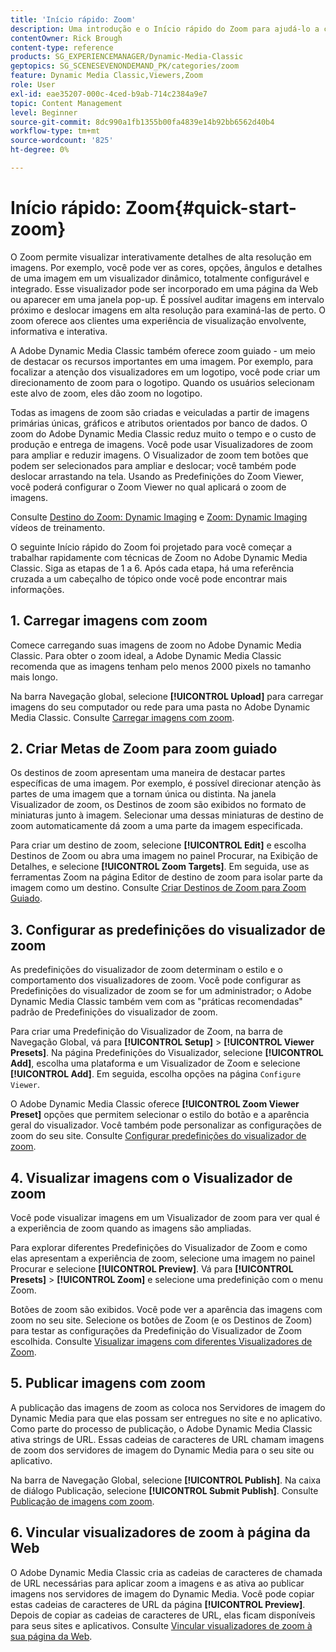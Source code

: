 ```yaml
---
title: 'Início rápido: Zoom'
description: Uma introdução e o Início rápido do Zoom para ajudá-lo a começar a trabalhar rapidamente.
contentOwner: Rick Brough
content-type: reference
products: SG_EXPERIENCEMANAGER/Dynamic-Media-Classic
geptopics: SG_SCENESEVENONDEMAND_PK/categories/zoom
feature: Dynamic Media Classic,Viewers,Zoom
role: User
exl-id: eae35207-000c-4ced-b9ab-714c2384a9e7
topic: Content Management
level: Beginner
source-git-commit: 8dc990a1fb1355b00fa4839e14b92bb6562d40b4
workflow-type: tm+mt
source-wordcount: '825'
ht-degree: 0%

---
```


# Início rápido: Zoom{#quick-start-zoom}

O Zoom permite visualizar interativamente detalhes de alta resolução em imagens. Por exemplo, você pode ver as cores, opções, ângulos e detalhes de uma imagem em um visualizador dinâmico, totalmente configurável e integrado. Esse visualizador pode ser incorporado em uma página da Web ou aparecer em uma janela pop-up. É possível auditar imagens em intervalo próximo e deslocar imagens em alta resolução para examiná-las de perto. O zoom oferece aos clientes uma experiência de visualização envolvente, informativa e interativa.

A Adobe Dynamic Media Classic também oferece zoom guiado - um meio de destacar os recursos importantes em uma imagem. Por exemplo, para focalizar a atenção dos visualizadores em um logotipo, você pode criar um direcionamento de zoom para o logotipo. Quando os usuários selecionam este alvo de zoom, eles dão zoom no logotipo.

Todas as imagens de zoom são criadas e veiculadas a partir de imagens primárias únicas, gráficos e atributos orientados por banco de dados. O zoom do Adobe Dynamic Media Classic reduz muito o tempo e o custo de produção e entrega de imagens. Você pode usar Visualizadores de zoom para ampliar e reduzir imagens. O Visualizador de zoom tem botões que podem ser selecionados para ampliar e deslocar; você também pode deslocar arrastando na tela. Usando as Predefinições do Zoom Viewer, você poderá configurar o Zoom Viewer no qual aplicará o zoom de imagens.

Consulte [Destino do Zoom: Dynamic Imaging](https://s7d5.scene7.com/s7viewers/html5/VideoViewer.html?videoserverurl=https://s7d5.scene7.com/is/content/&emailurl=https://s7d5.scene7.com/s7/emailFriend&serverUrl=https://s7d5.scene7.com/is/image/&config=Scene7SharedAssets/Universal_HTML5_Video&contenturl=https://s7d5.scene7.com/skins/&asset=S7tutorials/559_Zoom%20Target%20Tool_converted%20renamed_Dynamic%20Imaging-AVS) e [Zoom: Dynamic Imaging](https://s7d5.scene7.com/s7viewers/html5/VideoViewer.html?videoserverurl=https://s7d5.scene7.com/is/content/&emailurl=https://s7d5.scene7.com/s7/emailFriend&serverUrl=https://s7d5.scene7.com/is/image/&config=Scene7SharedAssets/Universal_HTML5_Video&contenturl=https://s7d5.scene7.com/skins/&asset=S7tutorials/560_Zoom_converted%20renamed_Dynamic%20Imaging-AVS) vídeos de treinamento.

O seguinte Início rápido do Zoom foi projetado para você começar a trabalhar rapidamente com técnicas de Zoom no Adobe Dynamic Media Classic. Siga as etapas de 1 a 6. Após cada etapa, há uma referência cruzada a um cabeçalho de tópico onde você pode encontrar mais informações.

## &#x200B;1. Carregar imagens com zoom

Comece carregando suas imagens de zoom no Adobe Dynamic Media Classic. Para obter o zoom ideal, a Adobe Dynamic Media Classic recomenda que as imagens tenham pelo menos 2000 pixels no tamanho mais longo.

Na barra Navegação global, selecione **[!UICONTROL Upload]** para carregar imagens do seu computador ou rede para uma pasta no Adobe Dynamic Media Classic. Consulte [Carregar imagens com zoom](uploading-zoom-images.md#uploading_zoom_images).

## &#x200B;2. Criar Metas de Zoom para zoom guiado

Os destinos de zoom apresentam uma maneira de destacar partes específicas de uma imagem. Por exemplo, é possível direcionar atenção às partes de uma imagem que a tornam única ou distinta. Na janela Visualizador de zoom, os Destinos de zoom são exibidos no formato de miniaturas junto à imagem. Selecionar uma dessas miniaturas de destino de zoom automaticamente dá zoom a uma parte da imagem especificada.

Para criar um destino de zoom, selecione **[!UICONTROL Edit]** e escolha Destinos de Zoom ou abra uma imagem no painel Procurar, na Exibição de Detalhes, e selecione **[!UICONTROL Zoom Targets]**. Em seguida, use as ferramentas Zoom na página Editor de destino de zoom para isolar parte da imagem como um destino. Consulte [Criar Destinos de Zoom para Zoom Guiado](creating-zoom-targets-guided-zoom.md#creating_zoom_targets_for_guided_zoom).

## &#x200B;3. Configurar as predefinições do visualizador de zoom

As predefinições do visualizador de zoom determinam o estilo e o comportamento dos visualizadores de zoom. Você pode configurar as Predefinições do visualizador de zoom se for um administrador; o Adobe Dynamic Media Classic também vem com as &quot;práticas recomendadas&quot; padrão de Predefinições do visualizador de zoom.

Para criar uma Predefinição do Visualizador de Zoom, na barra de Navegação Global, vá para **[!UICONTROL Setup]** > **[!UICONTROL Viewer Presets]**. Na página Predefinições do Visualizador, selecione **[!UICONTROL Add]**, escolha uma plataforma e um Visualizador de Zoom e selecione **[!UICONTROL Add]**. Em seguida, escolha opções na página `Configure Viewer`.

O Adobe Dynamic Media Classic oferece **[!UICONTROL Zoom Viewer Preset]** opções que permitem selecionar o estilo do botão e a aparência geral do visualizador. Você também pode personalizar as configurações de zoom do seu site. Consulte [Configurar predefinições do visualizador de zoom](setting-zoom-viewer-presets.md#setting_up_zoom_viewer_presets).

## &#x200B;4. Visualizar imagens com o Visualizador de zoom

Você pode visualizar imagens em um Visualizador de zoom para ver qual é a experiência de zoom quando as imagens são ampliadas.

Para explorar diferentes Predefinições do Visualizador de Zoom e como elas apresentam a experiência de zoom, selecione uma imagem no painel Procurar e selecione **[!UICONTROL Preview]**. Vá para **[!UICONTROL Presets]** > **[!UICONTROL Zoom]** e selecione uma predefinição com o menu Zoom.

Botões de zoom são exibidos. Você pode ver a aparência das imagens com zoom no seu site. Selecione os botões de Zoom (e os Destinos de Zoom) para testar as configurações da Predefinição do Visualizador de Zoom escolhida. Consulte [Visualizar imagens com diferentes Visualizadores de Zoom](previewing-image-assets-different-zoom.md#previewing_image_assets_with_different_zoom_viewers).

## &#x200B;5. Publicar imagens com zoom

A publicação das imagens de zoom as coloca nos Servidores de imagem do Dynamic Media para que elas possam ser entregues no site e no aplicativo. Como parte do processo de publicação, o Adobe Dynamic Media Classic ativa strings de URL. Essas cadeias de caracteres de URL chamam imagens de zoom dos servidores de imagem do Dynamic Media para o seu site ou aplicativo.

Na barra de Navegação Global, selecione **[!UICONTROL Publish]**. Na caixa de diálogo Publicação, selecione **[!UICONTROL Submit Publish]**. Consulte [Publicação de imagens com zoom](publishing-zoom-images.md#publishing_zoom_images).

## &#x200B;6. Vincular visualizadores de zoom à página da Web

O Adobe Dynamic Media Classic cria as cadeias de caracteres de chamada de URL necessárias para aplicar zoom a imagens e as ativa ao publicar imagens nos servidores de imagem do Dynamic Media. Você pode copiar estas cadeias de caracteres de URL da página **[!UICONTROL Preview]**. Depois de copiar as cadeias de caracteres de URL, elas ficam disponíveis para seus sites e aplicativos. Consulte [Vincular visualizadores de zoom à sua página da Web](linking-zoom-viewers-web-pages.md#linking_zoom_viewers_to_your_web_pages).

